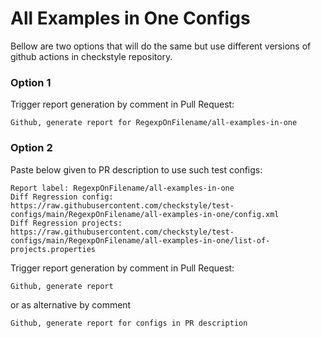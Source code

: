 # All Examples in One Configs

Bellow are two options that will do the same but use different versions
of github actions in checkstyle repository.


### Option 1
Trigger report generation by comment in Pull Request:
```
Github, generate report for RegexpOnFilename/all-examples-in-one
```

### Option 2

Paste below given to PR description to use such test configs:
```
Report label: RegexpOnFilename/all-examples-in-one
Diff Regression config: https://raw.githubusercontent.com/checkstyle/test-configs/main/RegexpOnFilename/all-examples-in-one/config.xml
Diff Regression projects: https://raw.githubusercontent.com/checkstyle/test-configs/main/RegexpOnFilename/all-examples-in-one/list-of-projects.properties
```

Trigger report generation by comment in Pull Request:
```
Github, generate report
```
or as alternative by comment
```
Github, generate report for configs in PR description
```
